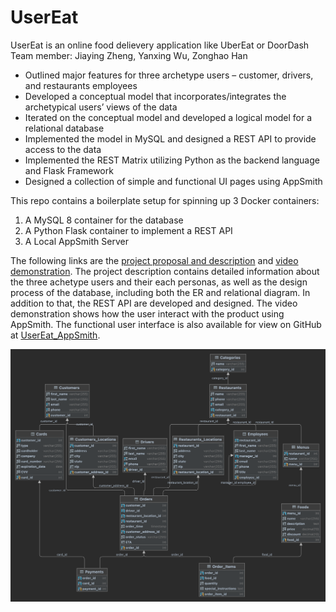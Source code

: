 # UserEat

UserEat is an online food delievery application like UberEat or DoorDash
Team member: Jiaying Zheng, Yanxing Wu, Zonghao Han
- Outlined major features for three archetype users – customer, drivers, and restaurants employees
- Developed a conceptual model that incorporates/integrates the archetypical users’ views of the data
- Iterated on the conceptual model and developed a logical model for a relational database
- Implemented the model in MySQL and designed a REST API to provide access to the data
- Implemented the REST Matrix utilizing Python as the backend language and Flask Framework
- Designed a collection of simple and functional UI pages using AppSmith

This repo contains a boilerplate setup for spinning up 3 Docker containers: 
1. A MySQL 8 container for the database
2. A Python Flask container to implement a REST API
3. A Local AppSmith Server

The following links are the [project proposal and description](https://docs.google.com/document/d/13TxKMsoRXSUe4ToGqtZtKA2ipimP_SbJbbmhH9ykHck/edit?usp=sharing "Project Proposal and Description") and [video demonstration](https://drive.google.com/file/d/1jX79YFrSTpx4WJlnRa0w93fEqY3t9rvb/view?usp=sharing "Video Demonstration"). The project description contains detailed information about the three achetype users and their each personas, as well as the design process of the database, including both the ER and relational diagram. In addition to that, the REST API are developed and designed. The video demonstration shows how the user interact with the product using AppSmith. The functional user interface is also available for view on GitHub at [UserEat_AppSmith](https://github.com/jiaying021218/UserEat_AppSmith.git "UserEat_AppSmith").


![alt text](https://github.com/jiaying021218/UserEat/blob/main/UserEat%20Diagram.png)

